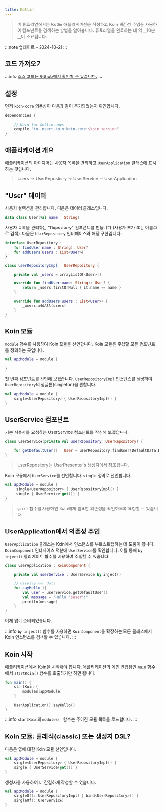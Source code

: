 ```yaml
---
title: Kotlin
---
```

> 이 튜토리얼에서는 Kotlin 애플리케이션을 작성하고 Koin 의존성 주입을 사용하여 컴포넌트를 검색하는 방법을 알아봅니다.
> 튜토리얼을 완료하는 데 약 __10분__이 소요됩니다.

:::note
업데이트 - 2024-10-21
:::

## 코드 가져오기

:::info
[소스 코드는 Github에서 확인할 수 있습니다.](https://github.com/InsertKoinIO/koin-getting-started/tree/main/kotlin)
:::

## 설정

먼저 `koin-core` 의존성이 다음과 같이 추가되었는지 확인합니다.

```groovy
dependencies {
    
    // Koin for Kotlin apps
    compile "io.insert-koin:koin-core:$koin_version"
}
```

## 애플리케이션 개요

애플리케이션의 아이디어는 사용자 목록을 관리하고 `UserApplication` 클래스에 표시하는 것입니다.

> Users -> UserRepository -> UserService -> UserApplication

## "User" 데이터

사용자 컬렉션을 관리합니다. 다음은 데이터 클래스입니다.

```kotlin
data class User(val name : String)
```

사용자 목록을 관리하는 "Repository" 컴포넌트를 만듭니다 (사용자 추가 또는 이름으로 검색). 다음은 `UserRepository` 인터페이스와 해당 구현입니다.

```kotlin
interface UserRepository {
    fun findUser(name : String): User?
    fun addUsers(users : List<User>)
}

class UserRepositoryImpl : UserRepository {

    private val _users = arrayListOf<User>()

    override fun findUser(name: String): User? {
        return _users.firstOrNull { it.name == name }
    }

    override fun addUsers(users : List<User>) {
        _users.addAll(users)
    }
}
```

## Koin 모듈

`module` 함수를 사용하여 Koin 모듈을 선언합니다. Koin 모듈은 주입할 모든 컴포넌트를 정의하는 곳입니다.

```kotlin
val appModule = module {
    
}
```

첫 번째 컴포넌트를 선언해 보겠습니다. `UserRepositoryImpl` 인스턴스를 생성하여 `UserRepository`의 싱글톤(singleton)을 원합니다.

```kotlin
val appModule = module {
    single<UserRepository> { UserRepositoryImpl() }
}
```

## UserService 컴포넌트

기본 사용자를 요청하는 UserService 컴포넌트를 작성해 보겠습니다.

```kotlin
class UserService(private val userRepository: UserRepository) {

    fun getDefaultUser() : User = userRepository.findUser(DefaultData.DEFAULT_USER.name) ?: error("Can't find default user")
}
```

> UserRepository는 UserPresenter`s 생성자에서 참조됩니다.

Koin 모듈에서 `UserService`를 선언합니다. `single` 정의로 선언합니다.

```kotlin
val appModule = module {
     single<UserRepository> { UserRepositoryImpl() }
     single { UserService(get()) }
}
```

> `get()` 함수를 사용하면 Koin에게 필요한 의존성을 확인하도록 요청할 수 있습니다.

## UserApplication에서 의존성 주입

`UserApplication` 클래스는 Koin에서 인스턴스를 부트스트랩하는 데 도움이 됩니다. `KoinComponent` 인터페이스 덕분에 `UserService`를 확인합니다. 이를 통해 `by inject()` 델리게이트 함수를 사용하여 주입할 수 있습니다.

```kotlin
class UserApplication : KoinComponent {

    private val userService : UserService by inject()

    // display our data
    fun sayHello(){
        val user = userService.getDefaultUser()
        val message = "Hello '$user'!"
        println(message)
    }
}
```

이제 앱이 준비되었습니다.

:::info
`by inject()` 함수를 사용하면 `KoinComponent`를 확장하는 모든 클래스에서 Koin 인스턴스를 검색할 수 있습니다.
:::

## Koin 시작

애플리케이션에서 Koin을 시작해야 합니다. 애플리케이션의 메인 진입점인 `main` 함수에서 `startKoin()` 함수를 호출하기만 하면 됩니다.

```kotlin
fun main() {
    startKoin {
        modules(appModule)
    }

    UserApplication().sayHello()
}
```

:::info
`startKoin`의 `modules()` 함수는 주어진 모듈 목록을 로드합니다.
:::

## Koin 모듈: 클래식(classic) 또는 생성자 DSL?

다음은 앱에 대한 Koin 모듈 선언입니다.

```kotlin
val appModule = module {
    single<UserRepository> { UserRepositoryImpl() }
    single { UserService(get()) }
}
```

생성자를 사용하여 더 간결하게 작성할 수 있습니다.

```kotlin
val appModule = module {
    singleOf(::UserRepositoryImpl) { bind<UserRepository>() }
    singleOf(::UserService)
}
```